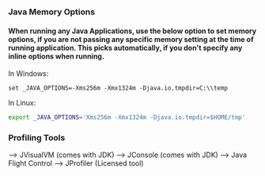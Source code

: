### Java Memory Options

#### When running any Java Applications, use the below option to set memory options, if you are not passing any specific memory setting at the time of running application. This picks automatically, if you don't specify any inline options when running.

In Windows:

```
set _JAVA_OPTIONS=-Xms256m -Xmx1324m -Djava.io.tmpdir=C:\\temp
```

In Linux:
 
```sh
export _JAVA_OPTIONS='Xms256m -Xmx1324m -Djava.io.tmpdir=$HOME/tmp'
```

### Profiling Tools

--> JVisualVM (comes with JDK)
--> JConsole  (comes with JDK)
--> Java Flight Control
--> JProfiler (Licensed tool)


